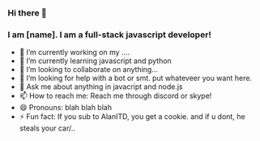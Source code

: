 ### Hi there 👋 
### I am [name]. I am a full-stack javascript developer!

- 🔭 I’m currently working on my ....
- 🌱 I’m currently learning javascript and python
- 👯 I’m looking to collaborate on anything...
- 🤔 I’m looking for help with a bot or smt. put whateveer you want here.
- 💬 Ask me about anything in javacript and node.js
- 📫 How to reach me: Reach me through discord or skype!
- 😄 Pronouns: blah blah  blah
- ⚡ Fun fact: If you sub to AlanITD, you get a cookie. and if u dont, he steals your car/..

<!--
**RandomPersonFreddy/RandomPersonFreddy** is a ✨ _special_ ✨ repository because its `README.md` (this file) appears on your GitHub profile.

Here are some ideas to get you started:

- 🔭 I’m currently working on ...
- 🌱 I’m currently learning ...
- 👯 I’m looking to collaborate on ...
- 🤔 I’m looking for help with ...
- 💬 Ask me about ...
- 📫 How to reach me: ...
- 😄 Pronouns: ...
- ⚡ Fun fact: ...
-->
